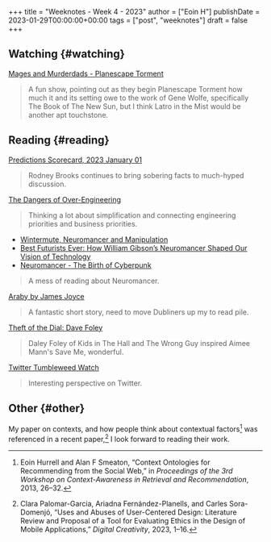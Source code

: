 +++
title = "Weeknotes - Week 4 - 2023"
author = ["Eoin H"]
publishDate = 2023-01-29T00:00:00+00:00
tags = ["post", "weeknotes"]
draft = false
+++

## Watching {#watching}

[Mages and Murderdads - Planescape Torment](https://www.youtube.com/watch?v=ebY5VOfTlFU&t=0s)

> A fun show, pointing out as they begin Planescape Torment how much it and its
> setting owe to the work of Gene Wolfe, specifically The Book of The New Sun, but
> I think Latro in the Mist would be another apt touchstone.


## Reading {#reading}

[Predictions Scorecard, 2023 January 01](https://rodneybrooks.com/predictions-scorecard-2023-january-01/)

> Rodney Brooks continues to bring sobering facts to much-hyped discussion.

[The Dangers of Over-Engineering](https://betterprogramming.pub/the-dangers-of-over-engineering-d8c0d52b880a)

> Thinking a lot about simplification and connecting engineering priorities and business priorities.

-   [Wintermute, Neuromancer and Manipulation](https://my.vanderbilt.edu/robot/2015/09/wintermute-neuromancer-and-manipulation/)
-   [Best Futurists Ever: How William Gibson’s Neuromancer Shaped Our Vision of Technology](https://rossdawson.com/futurist/best-futurists-ever/william-gibson-neuromancer/)
-   [Neuromancer - The Birth of Cyberpunk](https://sabukaru.online/articles/how-neuromancer-birthed-cyberpunk)

> A mess of reading about Neuromancer.

[Araby by James Joyce](https://short-stories.co/stories/araby-g482K9615E6)

> A fantastic short story, need to move Dubliners up my to read pile.

[Theft of the Dial: Dave Foley](https://www.thecurrent.org/feature/2012/11/15/dave-foley-theft-of-the-dial)

> Daley Foley of Kids in The Hall and The Wrong Guy inspired Aimee Mann's Save Me, wonderful.

[Twitter Tumbleweed Watch](https://davekarpf.substack.com/p/twitter-tumbleweed-watch)

> Interesting perspective on Twitter.


## Other {#other}

My paper on contexts, and how people think about contextual factors[^fn:1] was referenced in a recent paper,[^fn:2] I look forward to reading their work.

[^fn:1]: Eoin Hurrell and Alan F Smeaton, “Context Ontologies for Recommending from the Social Web,” in <i>Proceedings of the 3rd Workshop on Context-Awareness in Retrieval and Recommendation</i>, 2013, 26–32.
[^fn:2]: Clara Palomar-Garcia, Ariadna Fernández-Planells, and Carles Sora-Domenjó, “Uses and Abuses of User-Centered Design: Literature Review and Proposal of a Tool for Evaluating Ethics in the Design of Mobile Applications,” <i>Digital Creativity</i>, 2023, 1–16.
